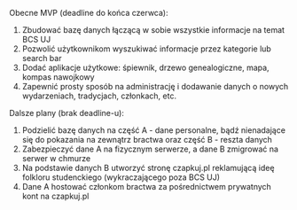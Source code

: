 Obecne MVP (deadline do końca czerwca): 
1. Zbudować bazę danych łączącą w sobie wszystkie informacje na temat BCS UJ
2. Pozwolić użytkownikom wyszukiwać informacje przez kategorie lub search bar
3. Dodać aplikacje użytkowe: śpiewnik, drzewo genealogiczne, mapa, kompas nawojkowy
4. Zapewnić prosty sposób na administrację i dodawanie danych o nowych wydarzeniach, tradycjach, członkach, etc.

Dalsze plany (brak deadline-u):
1. Podzielić bazę danych na część A - dane personalne, bądź nienadające się do pokazania na zewnątrz bractwa oraz część B - reszta danych
2. Zabezpieczyć dane A na fizycznym serwerze, a dane B zmigrować na serwer w chmurze
3. Na podstawie danych B utworzyć stronę czapkuj.pl reklamującą ideę folkloru studenckiego (wykraczającego poza BCS UJ)
4. Dane A hostować członkom bractwa za pośrednictwem prywatnych kont na czapkuj.pl
